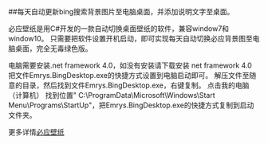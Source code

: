 ##每天自动更新bing搜索背景图片至电脑桌面，并添加说明文字至桌面。 

必应壁纸是用C#开发的一款自动切换桌面壁纸的软件，兼容window7和window10。
只需要把软件设置开机启动，即可实现每天自动切换必应背景图至电脑桌面，完全无毒绿色版。

电脑需要安装.net framework 4.0，如没有安装请下载安装 net framework 4.0
把文件Emrys.BingDesktop.exe的快捷方式设置到电脑启动即可。
解压文件至随意的目录，然后找到文件Emrys.BingDesktop.exe，右键复制。
点击我的电脑（计算机） 找到位置" C:\ProgramData\Microsoft\Windows\Start Menu\Programs\StartUp"，把Emrys.BingDesktop.exe的快捷方式复制到启动文件夹。

更多详情[必应壁纸](http://www.lining.name/bingdesktop)